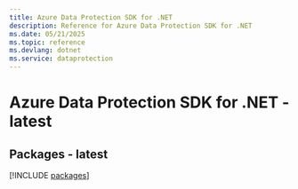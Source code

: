 ```yaml
---
title: Azure Data Protection SDK for .NET
description: Reference for Azure Data Protection SDK for .NET
ms.date: 05/21/2025
ms.topic: reference
ms.devlang: dotnet
ms.service: dataprotection
---
```

# Azure Data Protection SDK for .NET - latest
## Packages - latest
[!INCLUDE [packages](data-protection-index.md)]